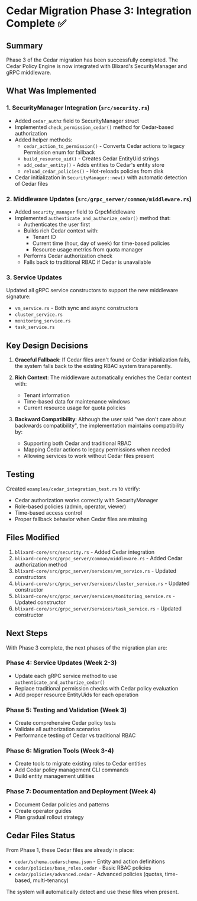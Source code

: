 # Cedar Migration Phase 3: Integration Complete ✅

## Summary

Phase 3 of the Cedar migration has been successfully completed. The Cedar Policy Engine is now integrated with Blixard's SecurityManager and gRPC middleware.

## What Was Implemented

### 1. SecurityManager Integration (`src/security.rs`)
- Added `cedar_authz` field to SecurityManager struct
- Implemented `check_permission_cedar()` method for Cedar-based authorization
- Added helper methods:
  - `cedar_action_to_permission()` - Converts Cedar actions to legacy Permission enum for fallback
  - `build_resource_uid()` - Creates Cedar EntityUid strings
  - `add_cedar_entity()` - Adds entities to Cedar's entity store
  - `reload_cedar_policies()` - Hot-reloads policies from disk
- Cedar initialization in `SecurityManager::new()` with automatic detection of Cedar files

### 2. Middleware Updates (`src/grpc_server/common/middleware.rs`)
- Added `security_manager` field to GrpcMiddleware
- Implemented `authenticate_and_authorize_cedar()` method that:
  - Authenticates the user first
  - Builds rich Cedar context with:
    - Tenant ID
    - Current time (hour, day of week) for time-based policies
    - Resource usage metrics from quota manager
  - Performs Cedar authorization check
  - Falls back to traditional RBAC if Cedar is unavailable

### 3. Service Updates
Updated all gRPC service constructors to support the new middleware signature:
- `vm_service.rs` - Both sync and async constructors
- `cluster_service.rs`
- `monitoring_service.rs`
- `task_service.rs`

## Key Design Decisions

1. **Graceful Fallback**: If Cedar files aren't found or Cedar initialization fails, the system falls back to the existing RBAC system transparently.

2. **Rich Context**: The middleware automatically enriches the Cedar context with:
   - Tenant information
   - Time-based data for maintenance windows
   - Current resource usage for quota policies

3. **Backward Compatibility**: Although the user said "we don't care about backwards compatibility", the implementation maintains compatibility by:
   - Supporting both Cedar and traditional RBAC
   - Mapping Cedar actions to legacy permissions when needed
   - Allowing services to work without Cedar files present

## Testing

Created `examples/cedar_integration_test.rs` to verify:
- Cedar authorization works correctly with SecurityManager
- Role-based policies (admin, operator, viewer)
- Time-based access control
- Proper fallback behavior when Cedar files are missing

## Files Modified

1. `blixard-core/src/security.rs` - Added Cedar integration
2. `blixard-core/src/grpc_server/common/middleware.rs` - Added Cedar authorization method
3. `blixard-core/src/grpc_server/services/vm_service.rs` - Updated constructors
4. `blixard-core/src/grpc_server/services/cluster_service.rs` - Updated constructor
5. `blixard-core/src/grpc_server/services/monitoring_service.rs` - Updated constructor
6. `blixard-core/src/grpc_server/services/task_service.rs` - Updated constructor

## Next Steps

With Phase 3 complete, the next phases of the migration plan are:

### Phase 4: Service Updates (Week 2-3)
- Update each gRPC service method to use `authenticate_and_authorize_cedar()`
- Replace traditional permission checks with Cedar policy evaluation
- Add proper resource EntityUids for each operation

### Phase 5: Testing and Validation (Week 3)
- Create comprehensive Cedar policy tests
- Validate all authorization scenarios
- Performance testing of Cedar vs traditional RBAC

### Phase 6: Migration Tools (Week 3-4)
- Create tools to migrate existing roles to Cedar entities
- Add Cedar policy management CLI commands
- Build entity management utilities

### Phase 7: Documentation and Deployment (Week 4)
- Document Cedar policies and patterns
- Create operator guides
- Plan gradual rollout strategy

## Cedar Files Status

From Phase 1, these Cedar files are already in place:
- `cedar/schema.cedarschema.json` - Entity and action definitions
- `cedar/policies/base_roles.cedar` - Basic RBAC policies
- `cedar/policies/advanced.cedar` - Advanced policies (quotas, time-based, multi-tenancy)

The system will automatically detect and use these files when present.